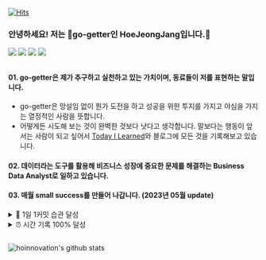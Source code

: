 [![Hits](https://hits.seeyoufarm.com/api/count/incr/badge.svg?url=https%3A%2F%2Fgithub.com%2Fhoinnovation%2Fhit-counter&count_bg=%2379C83D&title_bg=%23555555&icon=azurepipelines.svg&icon_color=%23E7E7E7&title=WELCOME&edge_flat=false)](https://hits.seeyoufarm.com)

### 안녕하세요! 저는 🚀go-getter인 HoeJeongJang입니다.👋
<p>
<a href="https://velog.io/@h-go-getter"><img src="https://img.shields.io/badge/My_Blog-09B3AF?style=flat-square&logo=Storyblok&logoColor=white"/></a>
<a href="http://linkedin.com/in/hoejeong-jang-823b20213" target="_blank"><img src="https://img.shields.io/badge/HoeJeongJang-0A66C2?style=flat-square&logo=Linkedin&logoColor=white"/></a>
  <a href="https://h-go-getter.oopy.io/" target="_blank"><img src="https://img.shields.io/badge/My_portfolio-DD0B78?style=flat-square&logo=GitHub%20Sponsors&logoColor=white"/></a>
  <a href="https://mail.google.com/mail/u/0/?fs=1&tf=cm&source=mailto&to=hoinnovation@naver.com" target="_blank"><img src="https://img.shields.io/badge/hoinnovation@naver.com-EA4335?style=flat-square&logo=Gmail&logoColor=white"/></a>
</p>


## 
#### 01. go-getter은 제가 추구하고 실천하고 있는 가치이며, 동료들이 저를 표현하는 말입니다.
* go-getter은 망설임 없이 뭔가 도전을 하고 성공을 위한 투지를 가지고 야심을 가지는 열정적인 사람을 뜻합니다. 
* 어떻게든 시도해 보는 것이 완벽한 것보다 낫다고 생각합니다. 말보다는 행동이 앞서는 사람이 되고 싶어서 [Today I Learned](https://github.com/hoinnovation/TIL)와 블로그에 모든 것을 기록해보고 있습니다.

#### 02. 데이터라는 도구를 활용해 비즈니스 성장에 중요한 문제를 해결하는 Business Data Analyst로 일하고 있습니다.
 
#### 03. 매월 small success를 만들어 나갑니다. (2023년 05월 update)

<details>
<summary> 🌳 1일 1커밋 습관 달성</summary>

  
> TIL은 Today I Learned로,매일 학습한 걸 기록하는 저장소인데요. 항상 무언가를 듣고, 무언가를 생각하며, 무언가를 배우기 위해 매일 기록하고 있습니다. TIL을 하다보니, 1일 1커밋을 하고 싶어서 1개라도 공부해서 기록하게 되는 좋은 영향을 주더라구요. 올해도 계속 꾸준히 기록해서 빼곡히 잔디를 심고싶습니다.
  
* 2023-01-01 ~ 2023-05-31 (97% 달성) 
  ![image](https://github.com/hoinnovation/hoinnovation/assets/45919197/62840d8f-5d1a-465e-a493-4e331fa21816)

</details>

<details>
<summary>⏰ 시간 기록 100% 달성</summary>
  
  
> 올해는 꾸준히 계속 기록해서 시간을 지배하고 싶습니다. 특히 '얼마나 바빴는지'가 아니라 '얼마나 의미있는지'를 목표로 삼고자합니다.매 달마다 의미있는 목표를 세우고, 기록한 시간을 회고하며 내가 어디에 시간을 쓰고 있는지 파악 하고, 어떤 시간을 관리해야 내가 원하는 것을 할 수 있을지 판단해보려고 합니다.

* 5월 : 2023-05-01 ~ 2023-05-31  
  <img src="https://github.com/hoinnovation/TIL/assets/45919197/a72c7865-f892-4b72-b525-c8ccb20e1167" width="500" height="400">
  
* 4월 : 2023-04-01 ~ 2023-04-30  
  <img src="https://github.com/hoinnovation/TIL/assets/45919197/7100fe20-20fa-4f07-b41d-4adb664340cb" width="500" height="400">  
  
  
* 3월 : 2023-03-01 ~ 2023-03-31   
  <img src="https://velog.velcdn.com/images/h-go-getter/post/25516058-f7d1-4873-926a-f6d69f51b4c6/image.png" width="500" height="400">

  
* 2월 : 2023-02-01 ~ 2023-02-28  
  <img src="https://velog.velcdn.com/images/h-go-getter/post/66a3eb61-5ce4-4ae9-b06c-f43a5eef2f8c/image.png" width="500" height="400" >


* 1월 : 2023-01-11 ~ 2023-01-31  
  <img src="https://velog.velcdn.com/images/h-go-getter/post/9cc4ec4c-ca6c-47de-b716-2cba8f550d05/image.png" width="500" height="400" >


</details> 

## 
<!-- <p><img src="https://img.shields.io/badge/MySQL-yellow?style=flat&logo=MySQL&logoColor=4479A1"/>&nbsp;&nbsp;<img src="https://img.shields.io/badge/Python-3766AB?style=flat-square&logo=Python&logoColor=white"/></a> <img src="https://img.shields.io/badge/Notion-0052CC?style=flat&logo=Notion&logoColor=black"/>&nbsp;&nbsp;<img src="https://img.shields.io/badge/GitHub-gray?style=flat&logo=GitHub&logoColor=black"/>&nbsp;&nbsp;</p> -->
   
![hoinnovation's github stats](https://github-readme-stats-git-masterrstaa-rickstaa.vercel.app/api?username=hoinnovation&show_icons=true)

